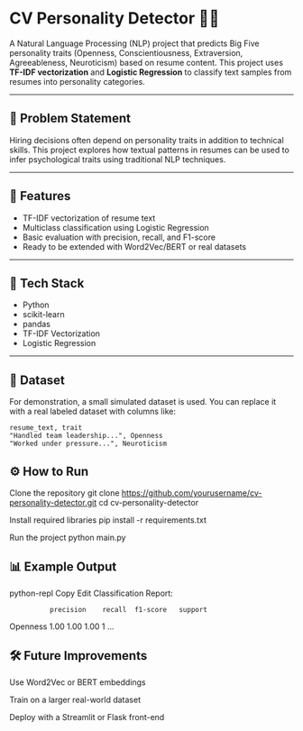 # CV Personality Detector 🧠📄

A Natural Language Processing (NLP) project that predicts Big Five personality traits (Openness, Conscientiousness, Extraversion, Agreeableness, Neuroticism) based on resume content. This project uses **TF-IDF vectorization** and **Logistic Regression** to classify text samples from resumes into personality categories.

---

## 🧩 Problem Statement

Hiring decisions often depend on personality traits in addition to technical skills. This project explores how textual patterns in resumes can be used to infer psychological traits using traditional NLP techniques.

---

## 🚀 Features

- TF-IDF vectorization of resume text
- Multiclass classification using Logistic Regression
- Basic evaluation with precision, recall, and F1-score
- Ready to be extended with Word2Vec/BERT or real datasets

---

## 🧠 Tech Stack

- Python
- scikit-learn
- pandas
- TF-IDF Vectorization
- Logistic Regression

---

## 📁 Dataset

For demonstration, a small simulated dataset is used. You can replace it with a real labeled dataset with columns like:
```csv
resume_text, trait
"Handled team leadership...", Openness
"Worked under pressure...", Neuroticism 
```
## ⚙️ How to Run
Clone the repository
git clone https://github.com/yourusername/cv-personality-detector.git
cd cv-personality-detector

Install required libraries
pip install -r requirements.txt

Run the project
python main.py


## 📊 Example Output
python-repl
Copy
Edit
Classification Report:

              precision    recall  f1-score   support

Openness         1.00      1.00      1.00       1
...


## 🛠️ Future Improvements
Use Word2Vec or BERT embeddings

Train on a larger real-world dataset

Deploy with a Streamlit or Flask front-end
